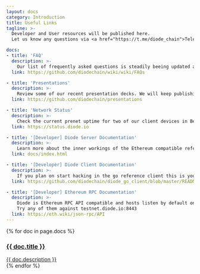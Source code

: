 ```yaml
---
layout: docs
category: Introduction
title: Useful Links
tagline: >-
  Developer and User resources will be published here. 
  Let us know any questions via <a href="https://t.me/diode_chain">Telegram</a>

docs:
- title: 'FAQ'
  description: >-
    Our list of frequently asked questions is steadily beeing updated and a good resource for all common questions regarding Diode.
  link: https://github.com/diodechain/wiki/wiki/FAQs

- title: 'Presentations'
  description: >-
    Review some of our recent presentation decks. We will keep publishing new ones from time to time.
  link: https://github.com/diodechain/presentations

- title: 'Network Status'
  description: >-
    Check the current prenet uptime for two of our client devices in Berlin in Taipei
  link: https://status.diode.io

- title: '[Developer] Diode Server Documentation'
  description: >-
    Learn more about the inner workings of the Ethereum compatible reference node
  link: docs/index.html

- title: '[Developer] Diode Client Documentation'
  description: >-
    If you plan on start hacking in the go reference client this is your place to go
  link: https://github.com/diodechain/diode_go_client/blob/master/README.MD

- title: '[Developer] Ethereum RPC Documentation'
  description: >-
    Diode is Ethereum RPC API compatible and hosts listen by default on port :8443. 
    Try any of them against testnet.diode.io:8443
  link: https://eth.wiki/json-rpc/API
---
```



<div class="docets row">
    <!-- Section Content -->
    {% for doc in page.docs %}
    <div class="doc-outer col-md-4 col-sm-6">
        <a href="{{ doc.link }}">
            <div class="doc">
                <h3>
                    {{ doc.title }}
                </h3>
                <span>
                    {{ doc.description }}
                </span>
            </div>
        </a>
    </div>
    {% endfor %}
</div>
